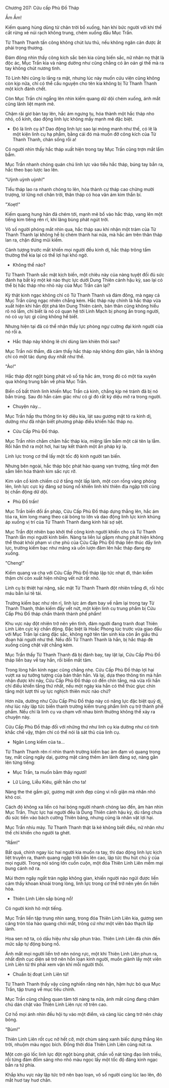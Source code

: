 




Chương 207: Cửu cấp Phù Đồ Tháp


Ầm Ầm!

Kiếm quang hùng dũng từ chân trời bổ xuống, hàn khí bức người với khí thế cắt rừng xẻ núi rạch không trung, chém xuống đầu Mục Trần.

Từ Thanh Thanh tấn công không chút lưu thủ, nếu không ngăn cản được ắt phải trọng thương.

Đám đông nhìn thấy công kích sắc bén kia cũng biến sắc, nữ nhân nọ thật là độc ác, Mục Trần kia và nàng dường như cũng chẳng có ân oán gì thế mà ra tay không chút nương tình.

Tô Linh Nhi cũng lo lắng ra mặt, nhưng lúc này muốn cứu viện cũng không còn kịp nữa, chỉ có thể cầu nguyện cho tên kia không bị Từ Thanh Thanh một kích đánh chết.

Còn Mục Trần chỉ ngẩng lên nhìn kiếm quang dữ dội chém xuống, ánh mắt cũng lãnh liệt mạnh mẽ.

Chậm rãi giơ bàn tay lên, hắc ám ngưng tụ, hóa thành một hắc tháp nho nhỏ, cổ kính, dao động linh lực không mấy mạnh mẽ đặc biệt.

- Đó là linh cụ à? Dao động linh lực sao lại mỏng manh như thế, có lẽ là một kiện linh cụ hạ phẩm, bằng cái đó mà muốn đỡ công kích của Từ Thanh Thanh, chán sống rồi a!

Có người nhìn thấy hắc tháp xuất hiện trong tay Mục Trần cũng trợn mắt lẩm bẩm.

Mục Trần nhanh chóng quán chú linh lực vào tiểu hắc tháp, búng tay bắn ra, hắc theo bạo lược lao lên.

"Uỳnh uỳnh uỳnh!"

Tiểu tháp lao ra nhanh chóng to lên, hóa thành cự tháp cao chừng mười trượng, lơ lửng nơi chân trời, thân tháp có hoa văn ám kim thần bí.

"Xoẹt!"

Kiếm quang hung hãn đã chém tới, mạnh mẽ bổ vào hắc tháp, vang lên một tiếng kim tiếng rền rĩ, khí lãng bùng phát ngút trời.

Vô số người phóng mắt nhìn qua, hắc tháp sau khi nhận một trảm của Từ Thanh Thanh lại không hề bị chém thành hai nửa, mà hắc ám trên thân tháp lan ra, chặn đứng mũi kiếm.

Cảnh tượng trước mắt khiến mọi người đều kinh dị, hắc tháp trông tầm thường thế kia lại có thể lợi hại khó ngờ.

- Không thể nào?

Từ Thanh Thanh sắc mặt kịch biến, một chiêu này của nàng tuyệt đối đủ sức đánh hạ bất kỳ một kẻ nào thực lực dưới Dung Thiên cảnh hậu kỳ, sao lại có thể bị hắc tháp nho nhỏ này của Mục Trần cản lại?

Kỳ thật kinh ngạc không chỉ có Từ Thanh Thanh và đám đông, mà ngay cả Mục Trần cũng ngạc nhiên chẳng kém. Hắc tháp này chính là hắc tháp vừa xuất hiện khi hắn đột phá lên Dung Thiên cảnh, bản thân cũng không hiểu rõ nó lắm, chỉ biết là nó có quan hệ tới Linh Mạch bị phong ấn trong người, nó có uy lực gì cũng không hề biết.

Nhưng hiện tại đã có thể nhận thấy lực phòng ngự cường đại kinh người của nó rồi a.

- Hắc tháp này không lẽ chỉ dùng làm khiên thôi sao?

Mục Trần nói thầm, đã cảm thấy hắc tháp này không đơn giản, hẳn là không chỉ có một tác dụng duy nhất như thế.

"Ào!"

Hắc tháp đột ngột bùng phát vô số tia hắc ám, trong đó có một tia xuyên qua không trung bắn về phía Mục Trần.

Biến cố bất thình lình khiến Mục Trần cả kinh, chẳng kịp né tránh đã bị nó bắn trúng. Sau đó hắn cảm giác như có gì đó rất kỳ diệu mở ra trong người.

- Chuyện này...

Mục Trần hấp thu thông tin kỳ diệu kia, lát sau gương mặt tỏ ra kinh dị, dường như đã nhận biết phương pháp điều khiển hắc tháp nọ.

- Cửu Cấp Phù Đồ tháp.

Mục Trần nhìn chằm chằm hắc tháp kia, miệng lẩm bẩm một cái tên lạ lẫm. Rồi hắn thở ra một hơi, hai tay kết thành một ấn pháp kỳ lạ.

Linh lực trong cơ thể lấy một tốc độ kinh người tan biến.

Nhưng bên ngoài, hắc tháp bộc phát hào quang vạn trượng, tầng một đen sẫm liền hóa thành kim sắc rực rỡ.

Kim văn cổ kính chiếm cứ ở tầng một lấp lánh, một con rồng vàng phóng lên, linh lực cực kỳ đáng sợ bùng nổ khiến linh khí thiên địa ngập trời cũng bị chấn động dữ dội.

- Phù Đồ trấn!

Mục Trần biến đổi ấn pháp, Cửu Cấp Phù Đồ tháp dựng thẳng lên, hắc ám tỏa ra, kim long mang theo cái bóng to lớn và dao động linh lực kinh khủng áp xuống vị trí của Từ Thanh Thanh đang kinh hãi sợ sệt.

Mục Trần đột nhiên bạo khởi thế công kinh người khiến cho cả Từ Thanh Thanh lẫn mọi người kinh biến. Nàng ta liền lui gấpm nhưng phát hiện không thể thoát khỏi phạm vi che phủ của Cửu Cấp Phù Đồ tháp liền thúc đẩy linh lực, trường kiếm bạc như mãng xà uốn lượn đâm lên hắc tháp đang ép xuống.

"Cheng!"

Kiếm quang va chạ với Cửu Cấp Phù Đồ tháp lập tức nhạt đi, thân kiếm thậm chí còn xuất hiện những vết nứt rất nhỏ.

Linh cụ bị thiệt hại nặng, sắc mặt Từ Thanh Thanh đột nhiên trắng đi, rồi hộc máu bắn lui tê tái.

Trường kiếm bạc như rên rỉ, linh lực ảm đạm bay về nằm lại trong tay Từ Thanh Thanh, thân kiếm đầy vết nứt, một kiện linh cụ trung phẩm bị Cửu Cấp Phù Đồ tháp chấn thành thành phế phẩm!

Khu vực này đột nhiên trở nên yên tĩnh, đám người đang tranh đoạt Thiên Linh Liên cực kỳ chấn động. Đặc biệt là Hoắc Phong lúc trước vừa giao đấu với Mục Trần lại càng đặc sắc, không ngờ tên tân sinh kia còn ẩn giấu thủ đoạn hãi người như thế. Nếu đổi Từ Thanh Thanh là hắn, bị hắc tháp đè xuống cũng chật vật chẳng kém.

Mục Trần thấy Từ Thanh Thanh đã bị đánh bay, tay lật lại, Cửu Cấp Phù Đồ tháp liền bay về tay hắn, rồi biến mất tăm.

Trong lòng hắn kinh ngạc cũng chẳng nhẹ. Cửu Cấp Phù Đồ tháp lợi hại vượt xa sự tưởng tượng của bản thân hắn. Vả lại, dựa theo thông tin mà hắn nhận được khi nãy, Cửu Cấp Phù Đồ tháp có đến chín tầng, mà vừa rồi hắn chỉ điều khiển tầng thứ nhất, nếu một ngày kia hắn có thể thúc giục chín tầng một lượt thì uy lực nghịch thiên mức nào chứ?

Hơn nữa, dường như Cửu Cấp Phù Đồ tháp này có năng lực đặc biệt quỷ dị, như lúc nãy lập tức biến thanh trường kiếm trung phẩm linh cụ trở thành phế phẩm. Nếu chỉ là linh cụ va chạm với nhau bình thường không thể xảy ra chuyện này.

Cửu Cấp Phù Đồ tháp đối với những thứ như linh cụ kia dường như có tính khắc chế vậy, thậm chí có thể nói là sát thủ của linh cụ.

- Ngân Long kiếm của ta...

Từ Thanh Thanh rên rỉ nhìn thanh trường kiếm bạc ảm đạm vô quang trong tay, mắt cũng ngây dại, gương mặt càng thêm âm lãnh đáng sợ, nàng gằn lên từng tiếng:

- Mục Trần, ta muốn bằm thây ngươi!

- Lữ Lũng, Liễu Kiêu, giết hắn cho ta!

Nàng the thé gầm gừ, gương mặt xinh đẹp cũng vì nổi giận mà nhăn nhó khó coi.

Cách đó không xa liền có hai bóng người nhanh chóng lao đến, âm hàn nhìn Mục Trần. Thực lực hai người đều là Dung Thiên cảnh hậu kỳ, dù rằng chưa đủ sức tiến vào bách cường Thiên bảng, nhưng cũng là nhân vật lợi hại.

Mục Trần nhíu mày. Từ Thanh Thanh thật là kẻ không biết điều, nữ nhân như thế chỉ khiến cho người ta ghét.

"Rầm!"

Bất quá, chính ngay lúc hai người kia muốn ra tay, thì dao động linh lực kịch liệt truyền ra, thanh quang ngập trời bắn lên cao, lập tức thu hút chú ý của mọi người. Trong nói sóng lớn cuồn cuộn, một đóa Thiên Linh Liên mềm mại bung cánh nở ra.

Mùi thơm ngây ngất tràn ngập không gian, khiến người nào ngửi được liền cảm thấy khoan khoái trong lòng, linh lực trong cơ thể trở nên yên ổn hiền hòa.

- Thiên Linh Liên sắp bùng nổ!

Có người kinh hô một tiếng.

Mục Trần liền tập trung nhìn sang, trong đóa Thiên Linh Liên kia, gương sen căng tròn tỏa hào quang chói mắt, trông cứ như một viên bảo thạch lấp lánh.

Hoa sen nở ta, có dấu hiệu như sắp phun trào. Thiên Linh Liên đã chín đến mức sắp tự động bùng nổ.

Ánh mắt mọi người liền trở nên nóng rực, một khi Thiên Linh Liên phun ra, nhất định cục diện sẽ trở nên hỗn loạn kinh người, muốn giành lấy một viên Linh Liên tử thì phải xem vận khí mỗi người thôi.

- Chuẩn bị đoạt Linh Liên tử!

Từ Thanh Thanh thấy vậy cũng nghiến răng nén hận, hậm hực bỏ qua Mục Trần, tập trung về mục tiêu chính.

Mục Trần cũng chẳng quan tâm tới nàng ta nữa, ánh mắt cũng đang chăm chú dán chặt vào Thiên Linh Liên rực rỡ trên cao.

Cơ hồ mọi ánh nhìn đều hội tụ vào một điểm, và càng lúc càng trở nên cháy bỏng.

"Bùm!"

Thiên Linh Liên rốt cục nở hết cỡ, một chùm sáng xanh biếc dựng thẳng lên trời, nhuộm màu ngọc bích. Đồng thời đóa Thiên Linh Liên cũng nứt ra.

Một cơn gió lốc linh lực đột ngột bùng phát, chấn vỗ nát từng đạo linh triều, rồi từng đám đốm sáng nho nhỏ màu ngọc lấy một tốc độ đáng kinh ngạc bắn ra tứ phía.

Khắp khu vực này lập tức trở nên bạo loạn, vô số người cùng lúc lao lên, đỏ mắt huơ tay huơ chân.




